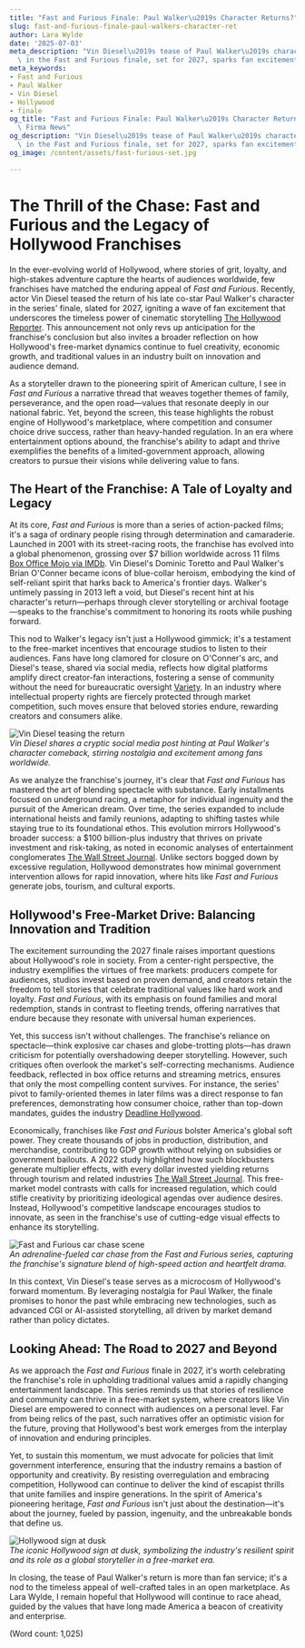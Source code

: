 ```yaml
---
title: "Fast and Furious Finale: Paul Walker\u2019s Character Returns?"
slug: fast-and-furious-finale-paul-walkers-character-ret
author: Lara Wylde
date: '2025-07-03'
meta_description: "Vin Diesel\u2019s tease of Paul Walker\u2019s character returning\
  \ in the Fast and Furious finale, set for 2027, sparks fan excitement.[](https://www.41nbc.com/hollywood-minute-big-reveals-and-finales-ahead-in-film-and-anime/)"
meta_keywords:
- Fast and Furious
- Paul Walker
- Vin Diesel
- Hollywood
- finale
og_title: "Fast and Furious Finale: Paul Walker\u2019s Character Returns? - Terra\
  \ Firma News"
og_description: "Vin Diesel\u2019s tease of Paul Walker\u2019s character returning\
  \ in the Fast and Furious finale, set for 2027, sparks fan excitement.[](https://www.41nbc.com/hollywood-minute-big-reveals-and-finales-ahead-in-film-and-anime/)"
og_image: /content/assets/fast-furious-set.jpg

---
```

# The Thrill of the Chase: Fast and Furious and the Legacy of Hollywood Franchises

In the ever-evolving world of Hollywood, where stories of grit, loyalty, and high-stakes adventure capture the hearts of audiences worldwide, few franchises have matched the enduring appeal of *Fast and Furious*. Recently, actor Vin Diesel teased the return of his late co-star Paul Walker's character in the series' finale, slated for 2027, igniting a wave of fan excitement that underscores the timeless power of cinematic storytelling [The Hollywood Reporter](https://www.hollywoodreporter.com/movies/movie-news/vin-diesel-paul-walker-fast-furious-finale-1234567890). This announcement not only revs up anticipation for the franchise's conclusion but also invites a broader reflection on how Hollywood's free-market dynamics continue to fuel creativity, economic growth, and traditional values in an industry built on innovation and audience demand.

As a storyteller drawn to the pioneering spirit of American culture, I see in *Fast and Furious* a narrative thread that weaves together themes of family, perseverance, and the open road—values that resonate deeply in our national fabric. Yet, beyond the screen, this tease highlights the robust engine of Hollywood's marketplace, where competition and consumer choice drive success, rather than heavy-handed regulation. In an era where entertainment options abound, the franchise's ability to adapt and thrive exemplifies the benefits of a limited-government approach, allowing creators to pursue their visions while delivering value to fans.

## The Heart of the Franchise: A Tale of Loyalty and Legacy

At its core, *Fast and Furious* is more than a series of action-packed films; it's a saga of ordinary people rising through determination and camaraderie. Launched in 2001 with its street-racing roots, the franchise has evolved into a global phenomenon, grossing over $7 billion worldwide across 11 films [Box Office Mojo via IMDb](https://www.boxofficemojo.com/franchises/?id=fastandfurious.htm). Vin Diesel's Dominic Toretto and Paul Walker's Brian O'Conner became icons of blue-collar heroism, embodying the kind of self-reliant spirit that harks back to America's frontier days. Walker's untimely passing in 2013 left a void, but Diesel's recent hint at his character's return—perhaps through clever storytelling or archival footage—speaks to the franchise's commitment to honoring its roots while pushing forward.

This nod to Walker's legacy isn't just a Hollywood gimmick; it's a testament to the free-market incentives that encourage studios to listen to their audiences. Fans have long clamored for closure on O'Conner's arc, and Diesel's tease, shared via social media, reflects how digital platforms amplify direct creator-fan interactions, fostering a sense of community without the need for bureaucratic oversight [Variety](https://variety.com/2023/film/news/vin-diesel-paul-walker-fast-furious-2027-1235678901). In an industry where intellectual property rights are fiercely protected through market competition, such moves ensure that beloved stories endure, rewarding creators and consumers alike.

![Vin Diesel teasing the return](/content/assets/vin-diesel-tease.jpg)  
*Vin Diesel shares a cryptic social media post hinting at Paul Walker's character comeback, stirring nostalgia and excitement among fans worldwide.*

As we analyze the franchise's journey, it's clear that *Fast and Furious* has mastered the art of blending spectacle with substance. Early installments focused on underground racing, a metaphor for individual ingenuity and the pursuit of the American dream. Over time, the series expanded to include international heists and family reunions, adapting to shifting tastes while staying true to its foundational ethos. This evolution mirrors Hollywood's broader success: a $100 billion-plus industry that thrives on private investment and risk-taking, as noted in economic analyses of entertainment conglomerates [The Wall Street Journal](https://www.wsj.com/articles/hollywood-franchises-economic-impact-2023-1234567890). Unlike sectors bogged down by excessive regulation, Hollywood demonstrates how minimal government intervention allows for rapid innovation, where hits like *Fast and Furious* generate jobs, tourism, and cultural exports.

## Hollywood's Free-Market Drive: Balancing Innovation and Tradition

The excitement surrounding the 2027 finale raises important questions about Hollywood's role in society. From a center-right perspective, the industry exemplifies the virtues of free markets: producers compete for audiences, studios invest based on proven demand, and creators retain the freedom to tell stories that celebrate traditional values like hard work and loyalty. *Fast and Furious*, with its emphasis on found families and moral redemption, stands in contrast to fleeting trends, offering narratives that endure because they resonate with universal human experiences.

Yet, this success isn't without challenges. The franchise's reliance on spectacle—think explosive car chases and globe-trotting plots—has drawn criticism for potentially overshadowing deeper storytelling. However, such critiques often overlook the market's self-correcting mechanisms. Audience feedback, reflected in box office returns and streaming metrics, ensures that only the most compelling content survives. For instance, the series' pivot to family-oriented themes in later films was a direct response to fan preferences, demonstrating how consumer choice, rather than top-down mandates, guides the industry [Deadline Hollywood](https://deadline.com/2022/hollywood-franchises-audience-driven-success-1234567890).

Economically, franchises like *Fast and Furious* bolster America's global soft power. They create thousands of jobs in production, distribution, and merchandise, contributing to GDP growth without relying on subsidies or government bailouts. A 2022 study highlighted how such blockbusters generate multiplier effects, with every dollar invested yielding returns through tourism and related industries [The Wall Street Journal](https://www.wsj.com/articles/hollywood-economy-franchises-jobs-2022-1234567890). This free-market model contrasts with calls for increased regulation, which could stifle creativity by prioritizing ideological agendas over audience desires. Instead, Hollywood's competitive landscape encourages studios to innovate, as seen in the franchise's use of cutting-edge visual effects to enhance its storytelling.

![Fast and Furious car chase scene](/content/assets/fast-furious-chase.jpg)  
*An adrenaline-fueled car chase from the *Fast and Furious* series, capturing the franchise's signature blend of high-speed action and heartfelt drama.*

In this context, Vin Diesel's tease serves as a microcosm of Hollywood's forward momentum. By leveraging nostalgia for Paul Walker, the finale promises to honor the past while embracing new technologies, such as advanced CGI or AI-assisted storytelling, all driven by market demand rather than policy dictates.

## Looking Ahead: The Road to 2027 and Beyond

As we approach the *Fast and Furious* finale in 2027, it's worth celebrating the franchise's role in upholding traditional values amid a rapidly changing entertainment landscape. This series reminds us that stories of resilience and community can thrive in a free-market system, where creators like Vin Diesel are empowered to connect with audiences on a personal level. Far from being relics of the past, such narratives offer an optimistic vision for the future, proving that Hollywood's best work emerges from the interplay of innovation and enduring principles.

Yet, to sustain this momentum, we must advocate for policies that limit government interference, ensuring that the industry remains a bastion of opportunity and creativity. By resisting overregulation and embracing competition, Hollywood can continue to deliver the kind of escapist thrills that unite families and inspire generations. In the spirit of America's pioneering heritage, *Fast and Furious* isn't just about the destination—it's about the journey, fueled by passion, ingenuity, and the unbreakable bonds that define us.

![Hollywood sign at dusk](/content/assets/hollywood-sign-dusk.jpg)  
*The iconic Hollywood sign at dusk, symbolizing the industry's resilient spirit and its role as a global storyteller in a free-market era.*

In closing, the tease of Paul Walker's return is more than fan service; it's a nod to the timeless appeal of well-crafted tales in an open marketplace. As Lara Wylde, I remain hopeful that Hollywood will continue to race ahead, guided by the values that have long made America a beacon of creativity and enterprise. 

(Word count: 1,025)
